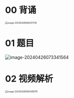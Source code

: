 # 00 背诵

<img src="https://cvp.oss-cn-shanghai.aliyuncs.com/picgo/202404260842863.png" alt="image-20240426084251718" style="zoom:50%;" />



# 01 题目

![image-20240426073341564](https://cvp.oss-cn-shanghai.aliyuncs.com/picgo/202404260733666.png)



# 02 视频解析

<img src="https://cvp.oss-cn-shanghai.aliyuncs.com/picgo/202404260925697.png" alt="image-20240426092549579" style="zoom:50%;" />
